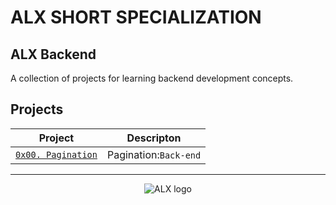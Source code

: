 # ALX SHORT SPECIALIZATION

## ALX Backend

A collection of projects for learning backend development concepts.

## Projects

| Project | Descripton |
| ------- | ---------- |
| [`0x00. Pagination`](0x00-pagination) | Pagination:`Back-end` |
---
<div align="center">
  <img src="https://lh3.googleusercontent.com/vH1HTHhq7BIEuhIDuEc2Wrc2LgZigsJEWDR56ALuDFRZv9-jqCgHNHuBHIB-fLrrbwp7tJ8b7qeIJo0VtHUh=s0" alt="ALX logo">
</div>
